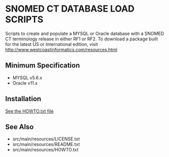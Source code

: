 SNOMED CT DATABASE LOAD SCRIPTS
===============================
Scripts to create and populate a MYSQL or Oracle database with a SNOMED CT 
terminology release in either RF1 or RF2.  To download a package built for 
the latest US or International edition, visit
http://www.westcoastinformatics.com/resources.html

Minimum Specification
---------------------
- MYSQL v5.6.x
- Oracle v11.x

Installation
------------
[See the HOWTO.txt file](../master/HOWTO.txt "HOWTO.txt")


See Also
--------
* src/main/resources/LICENSE.txt
* src/main/resources/README.txt
* src/main/resources/HOWTO.txt
   